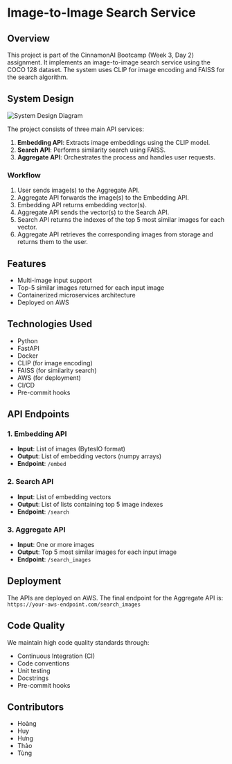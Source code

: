 # Image-to-Image Search Service

## Overview

This project is part of the CinnamonAI Bootcamp (Week 3, Day 2) assignment. It implements an image-to-image search service using the COCO 128 dataset. The system uses CLIP for image encoding and FAISS for the search algorithm.

## System Design

![System Design Diagram](https://github.com/user-attachments/assets/9119112c-446e-406b-ac74-60d615d91e6e)


The project consists of three main API services:

1. **Embedding API**: Extracts image embeddings using the CLIP model.
2. **Search API**: Performs similarity search using FAISS.
3. **Aggregate API**: Orchestrates the process and handles user requests.

### Workflow

1. User sends image(s) to the Aggregate API.
2. Aggregate API forwards the image(s) to the Embedding API.
3. Embedding API returns embedding vector(s).
4. Aggregate API sends the vector(s) to the Search API.
5. Search API returns the indexes of the top 5 most similar images for each vector.
6. Aggregate API retrieves the corresponding images from storage and returns them to the user.

## Features

- Multi-image input support
- Top-5 similar images returned for each input image
- Containerized microservices architecture
- Deployed on AWS

## Technologies Used

- Python
- FastAPI
- Docker
- CLIP (for image encoding)
- FAISS (for similarity search)
- AWS (for deployment)
- CI/CD
- Pre-commit hooks

## API Endpoints

### 1. Embedding API

- **Input**: List of images (BytesIO format)
- **Output**: List of embedding vectors (numpy arrays)
- **Endpoint**: `/embed`

### 2. Search API

- **Input**: List of embedding vectors
- **Output**: List of lists containing top 5 image indexes
- **Endpoint**: `/search`

### 3. Aggregate API

- **Input**: One or more images
- **Output**: Top 5 most similar images for each input image
- **Endpoint**: `/search_images`

## Deployment

The APIs are deployed on AWS. The final endpoint for the Aggregate API is: `https://your-aws-endpoint.com/search_images`

## Code Quality

We maintain high code quality standards through:
- Continuous Integration (CI)
- Code conventions
- Unit testing
- Docstrings
- Pre-commit hooks

## Contributors

- Hoàng
- Huy
- Hưng
- Thảo
- Tùng
